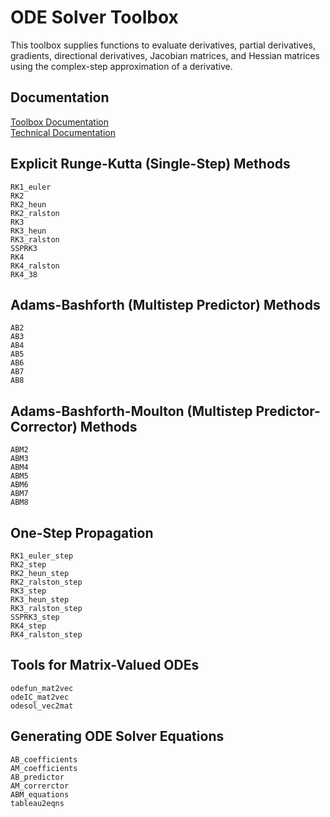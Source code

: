 # ODE Solver Toolbox

This toolbox supplies functions to evaluate derivatives, partial derivatives, gradients, directional derivatives, Jacobian matrices, and Hessian matrices using the complex-step approximation of a derivative.


## Documentation

[Toolbox Documentation](https://tamaskis.github.io/ODE_Solver_Toolbox-MATLAB/)\
[Technical Documentation](https://tamaskis.github.io/documentation/Fixed_Step_ODE_Solvers.pdf)


## Explicit Runge-Kutta (Single-Step) Methods

`RK1_euler`\
`RK2`\
`RK2_heun`\
`RK2_ralston`\
`RK3`\
`RK3_heun`\
`RK3_ralston`\
`SSPRK3`\
`RK4`\
`RK4_ralston`\
`RK4_38`


## Adams-Bashforth (Multistep Predictor) Methods
`AB2`\
`AB3`\
`AB4`\
`AB5`\
`AB6`\
`AB7`\
`AB8`


## Adams-Bashforth-Moulton (Multistep Predictor-Corrector) Methods
`ABM2`\
`ABM3`\
`ABM4`\
`ABM5`\
`ABM6`\
`ABM7`\
`ABM8`


## One-Step Propagation

`RK1_euler_step`\
`RK2_step`\
`RK2_heun_step`\
`RK2_ralston_step`\
`RK3_step`\
`RK3_heun_step`\
`RK3_ralston_step`\
`SSPRK3_step`\
`RK4_step`\
`RK4_ralston_step`


## Tools for Matrix-Valued ODEs
`odefun_mat2vec`\
`odeIC_mat2vec`\
`odesol_vec2mat`


## Generating ODE Solver Equations
`AB_coefficients`\
`AM_coefficients`\
`AB_predictor`\
`AM_correrctor`\
`ABM_equations`\
`tableau2eqns`